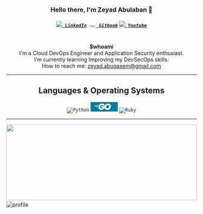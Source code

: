 <h3 align="center">Hello there, I'm Zeyad Abulaban 👋</h3>
<h5 align="center">
<code><a href="https://www.linkedin.com/in/zeyad-abuqasem/" title="LinkedIn"><img width="22" src="https://img.shields.io/badge/LinkedIn-0077B5?style=for-the-badge&logo=linkedin&logoColor=white"> LinkedIn</a></code>
<code><a href="https://app.gitbook.com/@0x4buqas3m/s/web-pentesting/" title="Gitbook"><img width="22" src="https://github.com/zAbuQasem/zAbuQasem/blob/main/gitbook.png"> Gitbook</a></code>
<code><a href="https://www.youtube.com/channel/UCRPJr4hJzeJwQv0Z6_NM5iw" title="Youtube"><img width="22" src="https://img.shields.io/badge/YouTube-FF0000?style=for-the-badge&logo=youtube&logoColor=white"> Youtube</a></code>
</h5>
<p align="center">
  <br><b>$whoami</b>
  <br>I'm a Cloud DevOps Engineer and Application Security enthusiast. 
  <br>I’m currently learning Improving my DevSecOps skills.
  <br>How to reach me: <a href="mailto: zeyad.abuqasem@gmail.com">zeyad.abuqasem@gmail.com</a>
</p>

<hr>

<h2 align="center">Languages & Operating Systems</h2>

<p align="center">
  <code><img title="Python" height="25" src="https://img.shields.io/badge/Python-FFD43B?style=for-the-badge&logo=python&logoColor=darkgreen"></code>
  <code><img title="Golang" height="25" src="https://github.com/zAbuQasem/zAbuQasem/blob/main/golang.png"></code>
  <code><img title="Ruby" height="25" src="https://img.shields.io/badge/ruby-%23CC342D.svg?style=for-the-badge&logo=ruby&logoColor=white"></code>
</p>
<hr>

<a href="https://github.com/zAbuQasem/github-readme-stats" title="Go to Source"><img width="100%" height="200" src="https://github-readme-stats.vercel.app/api?username=zAbuQasem&show_icons=true&theme=gotham"></a>
![profile](https://komarev.com/ghpvc/?username=zAbuQasem&color=red&style=plastic)
